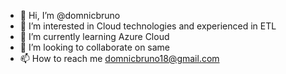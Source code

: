 - 👋 Hi, I’m @domnicbruno
- 👀 I’m interested in Cloud technologies and experienced in ETL 
- 🌱 I’m currently learning Azure Cloud 
- 💞️ I’m looking to collaborate on same
- 📫 How to reach me domnicbruno18@gmail.com

<!---
domnicbruno/domnicbruno is a ✨ special ✨ repository because its `README.md` (this file) appears on your GitHub profile.
You can click the Preview link to take a look at your changes.
--->
